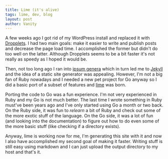 ```yaml
---
title: Lime (it's alive)
tags: lime, dev, blog
layout: post
author: Vanity
---
```

A few weeks ago I got rid of my WordPress install and replaced it with [Dropplets](http://dropplets.com/). I had two main goals: make it easier to write and publish posts and decrease the page load time. I accomplished the former but didn't do too well on the latter. Although Dropplets seems to be a bit faster it's not really as speedy as I hoped it would be.

Then, not too long ago I ran into [ipsum genera](https://github.com/dom96/ipsumgenera) which in turn led me to [Jekyll](https://github.com/mojombo/jekyll) and the idea of a static site generator was appealing. However, I'm not a big fan of Ruby nowadays and I needed a new pet project for Go anyway so I did a basic port of a subset of features and [lime](http://github.com/basp/lime) was born.

Porting the code to Go was a fun experience. I'm not very experienced in Ruby and my Go is not much better. The last time I wrote something in Ruby must've been years ago and I've only started using Go a month or two back. On the Ruby side, it was fun to _relearn_ a bit of Ruby and check out some of the more exotic stuff of the language. On the Go side, it was a lot of fun (and looking into the documentation) to figure out how to do even some of the more basic stuff (like checking if a directory exists).

Anyway, lime is working now for me, I'm generating this site with it and now I also have accomplished my second goal of making it faster. Writing stuff is still easy using markdown and I can just upload the output directory to my host and that's it.